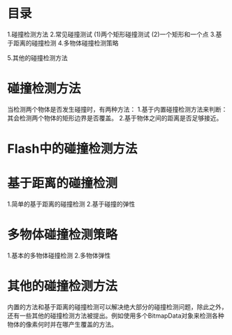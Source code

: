 # 目录
1.碰撞检测方法
2.常见碰撞测试
 (1)两个矩形碰撞测试
 (2)一个矩形和一个点
3.基于距离的碰撞检测
4.多物体碰撞检测策略

5.其他的碰撞检测方法

# 碰撞检测方法
当检测两个物体是否发生碰撞时，有两种方法：
1.基于内置碰撞检测方法来判断：其会检测两个物体的矩形边界是否覆盖。
2.基于物体之间的距离是否足够接近。

# Flash中的碰撞检测方法
# 基于距离的碰撞检测
  1.简单的基于距离的碰撞检测
  2.基于碰撞的弹性

# 多物体碰撞检测策略
  1.基本的多物体碰撞检测
  2.多物体弹性

# 其他的碰撞检测方法
内置的方法和基于距离的碰撞检测可以解决绝大部分的碰撞检测问题，除此之外，还有一些其他的碰撞检测方法被提出。例如使用多个BitmapData对象来检测各种物体的像素何时并在哪产生覆盖的方法。
